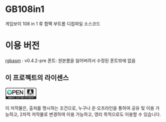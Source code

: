 # GB108in1
게임보이 108 in 1 류 합팩 부트롬 디컴파일 소스코드

# 이용 버전
[rgbasm](https://github.com/gbdev/rgbds) : v0.4.2-pre
폰트: 원본롬을 잃어버려서 수정된 폰트밖에 없음

## 이 프로젝트의 라이센스

<img src="img_opentype01.jpg" width="100px"></img> 

이 저작물은, 출처를 명시하는 조건으로, 누구나 온·오프라인을 통하여 공유 및 이용 가능하고, 2차적 저작물로 변경하여 이용 가능하고, 영리 목적으로도 이용할 수 있습니다.
